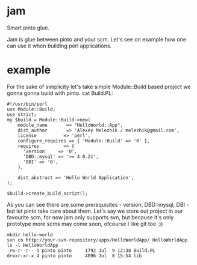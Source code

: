 jam
===

Smart pinto glue.

Jam is glue between pinto and your scm. Let's see on example how one can use it when building perl applications.

example
===


For the sake of simplicity let's take simple Module::Build based project we gonna gonna build with pinto.
cat Build.PL:
    
     
    #!/usr/bin/perl
    use Module::Build;
    use strict;
    my $build = Module::Build->new(
        module_name       => "HelloWorld::App",
        dist_author       => 'Alexey Melezhik / melezhik@gmail.com',
        license          => 'perl',
        configure_requires => { 'Module::Build' => '0' },
        requires         => {
          'version'    => '0',
          'DBD::mysql' => '>= 4.0.21',
          'DBI' => '0',
        },
    
        dist_abstract => 'Hello World Application',
    );

    $build->create_build_script();
    
    
  
As you can see there are some prerequisites - version, DBD::mysql, DBI - but let pinto take care about them.
Let's say we store out project in our favourite scm, for now jam only supports svn, but because it's only prototype
more scms may come soon, ofcourse I like git too :))


    mkdir hello-world
    svn co http://your-svn-repository/apps/HelloWorldApp/ HelloWorldApp
    ls -l HelloWorldApp
    -rw-r--r-- 1 pinto pinto     1792 Jul  9 12:38 Build.PL
    drwxr-xr-x 4 pinto pinto     4096 Jul  8 15:54 lib



